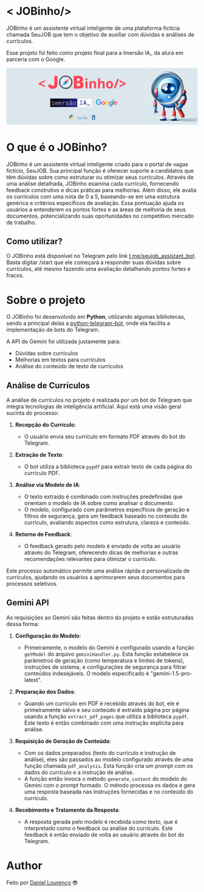 # < JOBinho/>

JOBinho é um assistente virtual inteligente de uma plataforma fictícia chamada SeuJOB que tem o objetivo de auxiliar com dúvidas e análises de currículos.

Esse projeto foi feito como projeto final para a Imersão IA_ da alura em parceria com o Google.

![img](/docs/img/JOBinhoBotBanner.png)


# O que é o JOBinho?


JOBinho é um assistente virtual inteligente criado para o portal de vagas fictício, SeuJOB. Sua principal função é oferecer suporte a candidatos que têm dúvidas sobre como estruturar ou otimizar seus currículos. Através de uma análise detalhada, JOBinho examina cada currículo, fornecendo feedback construtivo e dicas práticas para melhorias. Além disso, ele avalia os currículos com uma nota de 0 a 5, baseando-se em uma estrutura genérica e critérios específicos de avaliação. Essa pontuação ajuda os usuários a entenderem os pontos fortes e as áreas de melhoria de seus documentos, potencializando suas oportunidades no competitivo mercado de trabalho.

## Como utilizar?

O JOBinho está disponível no Telegram pelo link [t.me/seujob_assistant_bot](https://t.me/seujob_assistant_bot). Basta digitar /start que ele começará a responder suas dúvidas sobre currículos, até mesmo fazendo uma avaliação detalhando pontos fortes e fracos.

# Sobre o projeto

O JOBinho foi desenvolvido em **Python**, utilizando algumas bibliotecas, sendo a principal delas a [python-telegram-bot](https://python-telegram-bot.org/), onde ela facilita a implementação de bots do Telegram.

A API do Gemini foi utilizada justamente para:

- Dúvidas sobre currículos
- Melhorias em textos para currículos    
- Análise do conteúdo de texto de currículos


## Análise de Currículos

A análise de currículos no projeto é realizada por um bot de Telegram que integra tecnologias de inteligência artificial. Aqui está uma visão geral sucinta do processo:

1. **Recepção do Currículo**:
   - O usuário envia seu currículo em formato PDF através do bot do Telegram.

2. **Extração de Texto**:
   - O bot utiliza a biblioteca `pypdf` para extrair texto de cada página do currículo PDF.

3. **Análise via Modelo de IA**:
   - O texto extraído é combinado com instruções predefinidas que orientam o modelo de IA sobre como analisar o documento.
   - O modelo, configurado com parâmetros específicos de geração e filtros de segurança, gera um feedback baseado no conteúdo do currículo, avaliando aspectos como estrutura, clareza e conteúdo.

4. **Retorno de Feedback**:
   - O feedback gerado pelo modelo é enviado de volta ao usuário através do Telegram, oferecendo dicas de melhorias e outras recomendações relevantes para otimizar o currículo.

Este processo automático permite uma análise rápida e personalizada de currículos, ajudando os usuários a aprimorarem seus documentos para processos seletivos.

## Gemini API

As requisições ao Gemini são feitas dentro do projeto e estão estruturadas dessa forma:

1. **Configuração do Modelo**:
   - Primeiramente, o modelo do Gemini é configurado usando a função `getModel` do arquivo `geminiHandler.py`. Esta função estabelece os parâmetros de geração (como temperatura e limites de tokens), instruções de sistema, e configurações de segurança para filtrar conteúdos indesejáveis. O modelo especificado é "gemini-1.5-pro-latest".

2. **Preparação dos Dados**:
   - Quando um currículo em PDF é recebido através do bot, ele é primeiramente salvo e seu conteúdo é extraído página por página usando a função `extract_pdf_pages` que utiliza a biblioteca `pypdf`. Este texto é então combinado com uma instrução explícita para análise.

3. **Requisição de Geração de Conteúdo**:
   - Com os dados preparados (texto do currículo e instrução de análise), eles são passados ao modelo configurado através de uma função chamada `pdf_analysis`. Esta função cria um prompt com os dados do currículo e a instrução de análise.
   - A função então invoca o método `generate_content` do modelo do Gemini com o prompt formado. O método processa os dados e gera uma resposta baseada nas instruções fornecidas e no conteúdo do currículo.

4. **Recebimento e Tratamento da Resposta**:
   - A resposta gerada pelo modelo é recebida como texto, que é interpretado como o feedback ou análise do currículo. Este feedback é então enviado de volta ao usuário através do bot do Telegram.

# Author

Feito por [Daniel Lourenço](https://github.com/danluan) 😎
